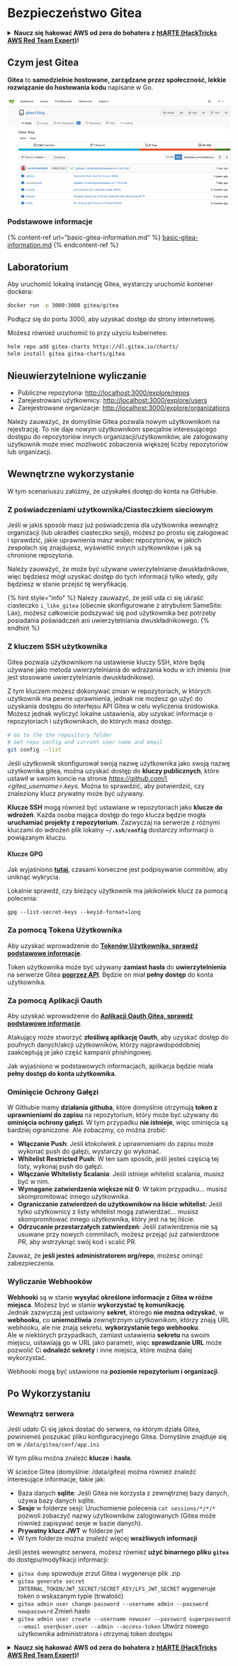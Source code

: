 # Bezpieczeństwo Gitea

<details>

<summary><strong>Naucz się hakować AWS od zera do bohatera z</strong> <a href="https://training.hacktricks.xyz/courses/arte"><strong>htARTE (HackTricks AWS Red Team Expert)</strong></a><strong>!</strong></summary>

Inne sposoby wsparcia HackTricks:

* Jeśli chcesz zobaczyć swoją **firmę reklamowaną w HackTricks** lub **pobrać HackTricks w formacie PDF**, sprawdź [**PLAN SUBSKRYPCJI**](https://github.com/sponsors/carlospolop)!
* Zdobądź [**oficjalne gadżety PEASS & HackTricks**](https://peass.creator-spring.com)
* Odkryj [**Rodzinę PEASS**](https://opensea.io/collection/the-peass-family), naszą kolekcję ekskluzywnych [**NFT**](https://opensea.io/collection/the-peass-family)
* **Dołącz do** 💬 [**grupy Discord**](https://discord.gg/hRep4RUj7f) lub [**grupy telegramowej**](https://t.me/peass) lub **śledź** nas na **Twitterze** 🐦 [**@hacktricks_live**](https://twitter.com/hacktricks_live)**.**
* **Podziel się swoimi sztuczkami hakerskimi, przesyłając PR-y do** [**HackTricks**](https://github.com/carlospolop/hacktricks) i [**HackTricks Cloud**](https://github.com/carlospolop/hacktricks-cloud) github repos.

</details>

## Czym jest Gitea

**Gitea** to **samodzielnie hostowane, zarządzane przez społeczność, lekkie rozwiązanie do hostowania kodu** napisane w Go.

![](<../../.gitbook/assets/image (5) (1) (1) (1) (1) (1).png>)

### Podstawowe informacje

{% content-ref url="basic-gitea-information.md" %}
[basic-gitea-information.md](basic-gitea-information.md)
{% endcontent-ref %}

## Laboratorium

Aby uruchomić lokalną instancję Gitea, wystarczy uruchomić kontener dockera:
```bash
docker run -p 3000:3000 gitea/gitea
```
Podłącz się do portu 3000, aby uzyskać dostęp do strony internetowej.

Możesz również uruchomić to przy użyciu kubernetes:
```
helm repo add gitea-charts https://dl.gitea.io/charts/
helm install gitea gitea-charts/gitea
```
## Nieuwierzytelnione wyliczanie

* Publiczne repozytoria: [http://localhost:3000/explore/repos](http://localhost:3000/explore/repos)
* Zarejestrowani użytkownicy: [http://localhost:3000/explore/users](http://localhost:3000/explore/users)
* Zarejestrowane organizacje: [http://localhost:3000/explore/organizations](http://localhost:3000/explore/organizations)

Należy zauważyć, że domyślnie Gitea pozwala nowym użytkownikom na rejestrację. To nie daje nowym użytkownikom specjalnie interesującego dostępu do repozytoriów innych organizacji/użytkowników, ale zalogowany użytkownik może mieć możliwość zobaczenia większej liczby repozytoriów lub organizacji.

## Wewnętrzne wykorzystanie

W tym scenariuszu załóżmy, że uzyskałeś dostęp do konta na GitHubie.

### Z poświadczeniami użytkownika/Ciasteczkiem sieciowym

Jeśli w jakiś sposób masz już poświadczenia dla użytkownika wewnątrz organizacji (lub ukradłeś ciasteczko sesji), możesz po prostu się zalogować i sprawdzić, jakie uprawnienia masz wobec repozytoriów, w jakich zespołach się znajdujesz, wyświetlić innych użytkowników i jak są chronione repozytoria.

Należy zauważyć, że może być używane uwierzytelnianie dwuskładnikowe, więc będziesz mógł uzyskać dostęp do tych informacji tylko wtedy, gdy będziesz w stanie przejść tę weryfikację.

{% hint style="info" %}
Należy zauważyć, że jeśli uda ci się ukraść ciasteczko `i_like_gitea` (obecnie skonfigurowane z atrybutem SameSite: Lax), możesz całkowicie podszywać się pod użytkownika bez potrzeby posiadania poświadczeń ani uwierzytelniania dwuskładnikowego.
{% endhint %}

### Z kluczem SSH użytkownika

Gitea pozwala użytkownikom na ustawienie kluczy SSH, które będą używane jako metoda uwierzytelniania do wdrażania kodu w ich imieniu (nie jest stosowane uwierzytelnianie dwuskładnikowe).

Z tym kluczem możesz dokonywać zmian w repozytoriach, w których użytkownik ma pewne uprawnienia, jednak nie możesz go użyć do uzyskania dostępu do interfejsu API Gitea w celu wyliczenia środowiska. Możesz jednak wyliczyć lokalne ustawienia, aby uzyskać informacje o repozytoriach i użytkownikach, do których masz dostęp.
```bash
# Go to the the repository folder
# Get repo config and current user name and email
git config --list
```
Jeśli użytkownik skonfigurował swoją nazwę użytkownika jako swoją nazwę użytkownika gitea, można uzyskać dostęp do **kluczy publicznych**, które ustawił w swoim koncie na stronie _https://github.com/\<gitea\_username>.keys_. Można to sprawdzić, aby potwierdzić, czy znaleziony klucz prywatny może być używany.

**Klucze SSH** mogą również być ustawiane w repozytoriach jako **klucze do wdrożeń**. Każda osoba mająca dostęp do tego klucza będzie mogła **uruchamiać projekty z repozytorium**. Zazwyczaj na serwerze z różnymi kluczami do wdrożeń plik lokalny **`~/.ssh/config`** dostarczy informacji o powiązanym kluczu.

#### Klucze GPG

Jak wyjaśniono [**tutaj**](broken-reference/), czasami konieczne jest podpisywanie commitów, aby uniknąć wykrycia.

Lokalnie sprawdź, czy bieżący użytkownik ma jakikolwiek klucz za pomocą polecenia:
```shell
gpg --list-secret-keys --keyid-format=long
```
### Za pomocą Tokena Użytkownika

Aby uzyskać wprowadzenie do [**Tokenów Użytkownika, sprawdź podstawowe informacje**](basic-gitea-information.md#personal-access-tokens).

Token użytkownika może być używany **zamiast hasła** do **uwierzytelnienia** na serwerze Gitea [**poprzez API**](https://try.gitea.io/api/swagger#/). Będzie on miał **pełny dostęp** do konta użytkownika.

### Za pomocą Aplikacji Oauth

Aby uzyskać wprowadzenie do [**Aplikacji Oauth Gitea, sprawdź podstawowe informacje**](./#with-oauth-application).

Atakujący może stworzyć **złośliwą aplikację Oauth**, aby uzyskać dostęp do poufnych danych/akcji użytkowników, którzy najprawdopodobniej zaakceptują je jako część kampanii phishingowej.

Jak wyjaśniono w podstawowych informacjach, aplikacja będzie miała **pełny dostęp do konta użytkownika**.

### Ominięcie Ochrony Gałęzi

W Githubie mamy **działania githuba**, które domyślnie otrzymują **token z uprawnieniami do zapisu** na repozytorium, który może być używany do **ominięcia ochrony gałęzi**. W tym przypadku **nie istnieje**, więc ominięcia są bardziej ograniczone. Ale zobaczmy, co można zrobić:

* **Włączanie Push**: Jeśli ktokolwiek z uprawnieniami do zapisu może wykonać push do gałęzi, wystarczy go wykonać.
* **Whitelist Restricted Push**: W ten sam sposób, jeśli jesteś częścią tej listy, wykonaj push do gałęzi.
* **Włączanie Whitelisty Scalania**: Jeśli istnieje whitelist scalania, musisz być w nim.
* **Wymagane zatwierdzenia większe niż 0**: W takim przypadku... musisz skompromitować innego użytkownika.
* **Ograniczanie zatwierdzeń do użytkowników na liście whitelist**: Jeśli tylko użytkownicy z listy whitelist mogą zatwierdzać... musisz skompromitować innego użytkownika, który jest na tej liście.
* **Odrzucanie przestarzałych zatwierdzeń**: Jeśli zatwierdzenia nie są usuwane przy nowych commitach, możesz przejąć już zatwierdzone PR, aby wstrzyknąć swój kod i scalić PR.

Zauważ, że **jeśli jesteś administratorem org/repo**, możesz ominąć zabezpieczenia.

### Wyliczanie Webhooków

**Webhooki** są w stanie **wysyłać określone informacje z Gitea w różne miejsca**. Możesz być w stanie **wykorzystać tę komunikację**.\
Jednak zazwyczaj jest ustawiony **sekret**, którego **nie można odzyskać**, w **webhooku**, co **uniemożliwia** zewnętrznym użytkownikom, którzy znają URL webhooku, ale nie znają sekretu, **wykorzystanie tego webhooku**.\
Ale w niektórych przypadkach, zamiast ustawienia **sekretu** na swoim miejscu, ustawiają go w URL jako parametr, więc **sprawdzanie URL** może pozwolić Ci **odnaleźć sekrety** i inne miejsca, które można dalej wykorzystać.

Webhooki mogą być ustawione na **poziomie repozytorium i organizacji**.

## Po Wykorzystaniu

### Wewnątrz serwera

Jeśli udało Ci się jakoś dostać do serwera, na którym działa Gitea, powinieneś poszukać pliku konfiguracyjnego Gitea. Domyślnie znajduje się on w `/data/gitea/conf/app.ini`

W tym pliku można znaleźć **klucze** i **hasła**.

W ścieżce Gitea (domyślnie: /data/gitea) można również znaleźć interesujące informacje, takie jak:

* Baza danych **sqlite**: Jeśli Gitea nie korzysta z zewnętrznej bazy danych, używa bazy danych sqlite.
* **Sesje** w folderze sesji: Uruchomienie polecenia `cat sessions/*/*/*` pozwoli zobaczyć nazwy użytkowników zalogowanych (Gitea może również zapisywać sesje w bazie danych).
* **Prywatny klucz JWT** w folderze jwt
* W tym folderze można znaleźć więcej **wrażliwych informacji**

Jeśli jesteś wewnątrz serwera, możesz również **użyć binarnego pliku `gitea`** do dostępu/modyfikacji informacji:

* `gitea dump` spowoduje zrzut Gitea i wygeneruje plik .zip
* `gitea generate secret INTERNAL_TOKEN/JWT_SECRET/SECRET_KEY/LFS_JWT_SECRET` wygeneruje token o wskazanym typie (trwałość)
* `gitea admin user change-password --username admin --password newpassword` Zmień hasło
* `gitea admin user create --username newuser --password superpassword --email user@user.user --admin --access-token` Utwórz nowego użytkownika administratora i otrzymaj token dostępu

<details>

<summary><strong>Naucz się hakować AWS od zera do bohatera z</strong> <a href="https://training.hacktricks.xyz/courses/arte"><strong>htARTE (HackTricks AWS Red Team Expert)</strong></a><strong>!</strong></summary>

Inne sposoby wsparcia HackTricks:

* Jeśli chcesz zobaczyć swoją **firmę reklamowaną w HackTricks** lub **pobrać HackTricks w formacie PDF**, sprawdź [**PLAN SUBSKRYPCYJNY**](https://github.com/sponsors/carlospolop)!
* Zdobądź [**oficjalne gadżety PEASS & HackTricks**](https://peass.creator-spring.com)
* Odkryj [**Rodzinę PEASS**](https://opensea.io/collection/the-peass-family), naszą kolekcję ekskluzywnych [**NFT**](https://opensea.io/collection/the-peass-family)
* **Dołącz do** 💬 [**grupy Discord**](https://discord.gg/hRep4RUj7f) lub [**grupy telegramowej**](https://t.me/peass) lub **śledź** nas na **Twitterze** 🐦 [**@hacktricks_live**](https://twitter.com/hacktricks_live)**.**
* **Podziel się swoimi sztuczkami hakerskimi, przesyłając PR-y do** [**HackTricks**](https://github.com/carlospolop/hacktricks) i [**HackTricks Cloud**](https://github.com/carlospolop/hacktricks-cloud) github repos.

</details>
